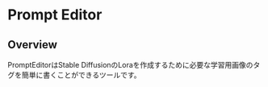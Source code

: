# Prompt Editor

## Overview
PromptEditorはStable DiffusionのLoraを作成するために必要な学習用画像のタグを簡単に書くことができるツールです。

##